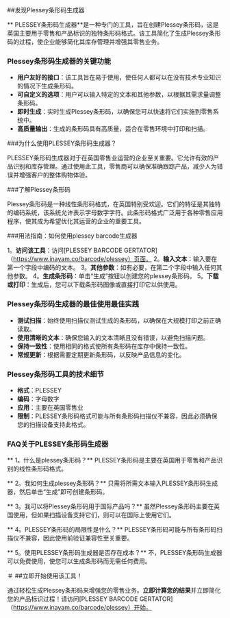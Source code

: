 ##发现Plessey条形码生成器

** PLESSEY条形码生成器**是一种专门的工具，旨在创建Plessey条形码，这是英国主要用于零售和产品标识的独特条形码格式。该工具简化了生成Plessey条形码的过程，使企业能够简化其库存管理并增强其零售业务。

### Plessey条形码生成器的关键功能

-  **用户友好的接口**：该工具旨在易于使用，使任何人都可以在没有技术专业知识的情况下生成条形码。
-  **可自定义的选项**：用户可以输入特定的文本和其他参数，以根据其需求量调整条形码。
-  **即时生成**：实时生成Plessey条形码，以确保您可以快速将它们实施到零售系统中。
-  **高质量输出**：生成的条形码具有高质量，适合在零售环境中打印和扫描。

###为什么使用PLESSEY条形码生成器？

PLESSEY条形码生成器对于在英国零售业运营的企业至关重要。它允许有效的产品识别和库存管理。通过使用此工具，零售商可以确保准确跟踪产品，减少人为错误并增强客户的整体购物体验。

###了解Plessey条形码

Plessey条形码是一种线性条形码格式，在英国特别受欢迎。它们的特征是其独特的编码系统，该系统允许表示字母数字字符。此条形码格式广泛用于各种零售应用程序，使其成为希望优化其运营的企业的重要工具。

###用法指南：如何使用plessey barcode生成器

1。**访问该工具**：访问[PLESSEY BARCODE GERTATOR]（https://www.inayam.co/barcode/plessey）页面。
2。**输入文本**：输入要在第一个字段中编码的文本。
3。**其他参数**：如有必要，在第二个字段中输入任何其他参数。
4。**生成条形码**：单击“生成”按钮以创建您的plessey条形码。
5。**下载或打印**：生成后，您可以下载条形码图像或直接打印它以供使用。

### Plessey条形码生成器的最佳使用最佳实践

-  **测试扫描**：始终使用扫描仪测试生成的条形码，以确保在大规模打印之前正确读取。
-  **使用清晰的文本**：确保您输入的文本清晰且没有错误，以避免扫描问题。
-  **保持一致性**：使用相同的格式使所有条形码在库存中保持一致性。
-  **常规更新**：根据需要定期更新条形码，以反映产品信息的变化。

### Plessey条形码工具的技术细节

-  **格式**：PLESSEY
-  **编码**：字母数字
-  **应用**：主要在英国零售业
-  **限制**：PLESSEY条形码格式可能与所有条形码扫描仪不兼容，因此必须确保您的扫描设备支持此格式。

### FAQ关于PLESSEY条形码生成器

** 1。什么是plessey条形码？**
PLESSEY条形码是主要在英国用于零售和产品识别的线性条形码格式。

** 2。我如何生成plessey条形码？**
只需将所需文本输入PLESSEY条形码生成器，然后单击“生成”即可创建条形码。

** 3。我可以将Plessey条形码用于国际产品吗？**
虽然Plessey条形码主要在英国使用，但如果扫描设备支持它们，则可以在国际上使用它们。

** 4。PLESSEY条形码的局限性是什么？**
PLESSEY条形码可能与所有条形码扫描仪不兼容，因此使用前验证兼容性至关重要。

** 5。使用PLESSEY条形码生成器是否存在成本？**
不，PLESSEY条形码生成器可以免费使用，使您可以生成条形码而无需任何费用。

＃ ##立即开始使用该工具！

通过轻松生成Plessey条形码来增强您的零售业务。**立即计算您的结果**并立即简化您的产品标识过程！请访问[PLESSEY BARCODE GERTATOR]（https://www.inayam.co/barcode/plessey）开始。